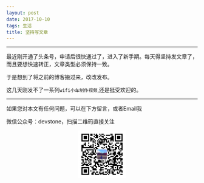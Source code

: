 ```yaml
---
layout: post
date: 2017-10-10
tags: 生活
title: 坚持写文章
---
```


*************

最近刚开通了头条号，申请后很快通过了，进入了新手期。每天得坚持发文章了，而且要想快速转正，文章类型必须保持一致。

于是想到了将之前的博客搬过来，改改发布。

这几天刚发不了一系列`wifi小车制作视频`,还是挺受欢迎的。

---

如果您对本文有任何问题，可以在下方留言，或者Email我 

微信公众号：devstone，扫描二维码直接关注

<center>
<img src="/res/img/blog/qrcode_for_devstone.jpg" width="25%" height="25%" />
</center>


